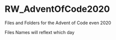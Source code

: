 # RW_AdventOfCode2020

Files and Folders for the Advent of Code even 2020

Files Names will reflext which day
